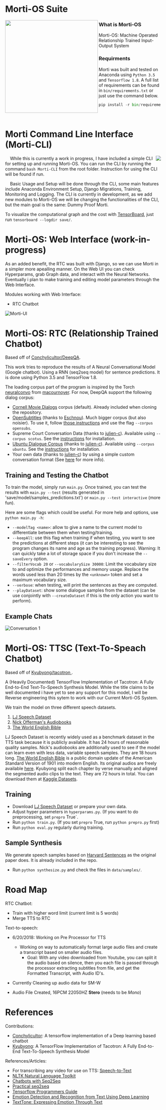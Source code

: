 # Morti-OS Suite

<img align="left" width="300" src="https://github.com/dbarroso1/Morti-OS-Suite/blob/1.0.4/bin/en_docs/images/mos_logo-1.png">

### What is Morti-OS


Morti-OS: Machine Operated Relationship Trained Input-Output System

### Requirments

Morti was built and tested on Anaconda using `Python 3.5` and `Tensorflow 1.8`. A full list of requirements can be found in `bin/requirements.txt` or just use the command below.

```python
pip install -r bin/requirements.txt
```

<br>

# Morti Command Line Interface (Morti-CLI)
<img align="right" src="https://github.com/dbarroso1/Morti-OS-Suite/blob/1.0.4/bin/en_docs/images/cli.PNG">

&nbsp;&nbsp;&nbsp;&nbsp;While this is currently a work in progress, I have included a simple CLI for setting up and running Morti-OS. You can run the CLI by running the command `bash Morti-CLI` from the root folder. Instruction for using the CLI will be found if run.


&nbsp;&nbsp;&nbsp;&nbsp;Basic Usage and Setup will be done through the CLI, some main features include Anaconda Environment Setup, Django Migrations, Training, Monitoring and Logging. The CLI is currently in development, as we add new modules to Morti-OS we will be changing the functionalities of the CLI, but the main goal is the same: Dummy Proof Morti.

To visualize the computational graph and the cost with [TensorBoard](https://www.tensorflow.org/how_tos/summaries_and_tensorboard/), just run `tensorboard --logdir save/`.
# Morti-OS: Web Interface (work-in-progress)
As an added benefit, the RTC was built with Django, so we can use Morti in a simpler more apealling manner. On the Web UI you can check Hyperparams, grab Graph data, and interact with the Neural Networks. Eventually i plan to make training and editing model parameters through the Web Interface.

Modules working with Web Interface:
* RTC Chatbot

![Morti-UI][2]

# Morti-OS: RTC (Relationship Trained Chatbot)
Based off of [Conchylicultor/DeepQA](https://github.com/Conchylicultor/DeepQA).

This work tries to reproduce the results of A Neural Conversational Model (Google chatbot). Using a RNN (seq2seq model) for sentence predictions. It is done using Python 3.5 and TensorFlow 1.8.

The loading corpus part of the program is inspired by the Torch [neuralconvo](https://github.com/macournoyer/neuralconvo) from [macournoyer](https://github.com/macournoyer). For now, DeepQA support the following dialog corpus:
 * [Cornell Movie Dialogs](http://www.cs.cornell.edu/~cristian/Cornell_Movie-Dialogs_Corpus.html) corpus (default). Already included when cloning the repository.
 * [OpenSubtitles](http://opus.lingfil.uu.se/OpenSubtitles.php) (thanks to [Eschnou](https://github.com/eschnou)). Much bigger corpus (but also noisier). To use it, follow [those instructions](data/opensubs/) and use the flag `--corpus opensubs`.
 * Supreme Court Conversation Data (thanks to [julien-c](https://github.com/julien-c)). Available using `--corpus scotus`. See the [instructions](data/scotus/) for installation.
 * [Ubuntu Dialogue Corpus](https://arxiv.org/abs/1506.08909) (thanks to [julien-c](https://github.com/julien-c)). Available using `--corpus ubuntu`. See the [instructions](data/ubuntu/) for installation.
 * Your own data (thanks to [julien-c](https://github.com/julien-c)) by using a simple custom conversation format (See [here](data/lightweight) for more info).


## Training and Testing the Chatbot

To train the model, simply run `main.py`. Once trained, you can test the results with `main.py --test` (results generated in 'save/model/samples_predictions.txt') or `main.py --test interactive` (more fun).

Here are some flags which could be useful. For more help and options, use `python main.py -h`:
 * `--modelTag <name>`: allow to give a name to the current model to differentiate between them when testing/training.
 * `--keepAll`: use this flag when training if when testing, you want to see the predictions at different steps (it can be interesting to see the program changes its name and age as the training progress). Warning: It can quickly take a lot of storage space if you don't increase the `--saveEvery` option.
 * `--filterVocab 20` or `--vocabularySize 30000`: Limit the vocabulary size to and optimize the performances and memory usage. Replace the words used less than 20 times by the `<unknown>` token and set a maximum vocabulary size.
 * `--verbose`: when testing, will print the sentences as they are computed.
 * `--playDataset`: show some dialogue samples from the dataset (can be use conjointly with `--createDataset` if this is the only action you want to perform).

## Example Chats
![Conversation 1][5]

# Morti-OS: TTSC (Text-To-Speach Chatbot)

Based off of [Kyubyong/tacotron
](https://github.com/Kyubyong/tacotron).

A (Heavily Documented) TensorFlow Implementation of Tacotron: A Fully End-to-End Text-To-Speech Synthesis Model. While the title claims to be well documented i have yet to see any support for this model, I will be Reverse engineering this sytem to work with our Current Morti-OS System.

We train the model on three different speech datasets.
  1. [LJ Speech Dataset](https://keithito.com/LJ-Speech-Dataset/)
  2. [Nick Offerman's Audiobooks](https://www.audible.com.au/search?searchNarrator=Nick+Offerman)
  3. [The World English Bible](https://www.kaggle.com/bryanpark/the-world-english-bible-speech-dataset)

LJ Speech Dataset is recently widely used as a benchmark dataset in the TTS task because it is publicly available. It has 24 hours of reasonable quality samples.
Nick's audiobooks are additionally used to see if the model can learn even with less data, variable speech samples. They are 18 hours long.
[The World English Bible](https://en.wikipedia.org/wiki/World_English_Bible) is a public domain update of the American Standard Version of 1901 into modern English. Its original audios are freely available [here](http://www.audiotreasure.com/webindex.htm). Kyubyong split each chapter by verse manually and aligned the segmented audio clips to the text. They are 72 hours in total. You can download them at [Kaggle Datasets](https://www.kaggle.com/bryanpark/the-world-english-bible-speech-dataset).

## Training
  * Download [LJ Speech Dataset](https://keithito.com/LJ-Speech-Dataset/) or prepare your own data.
  * Adjust hyper parameters in `hyperparams.py`. (If you want to do preprocessing, set `prepro` True`.
  *  Run `python train.py`. (If you set `prepro` True, run `python prepro.py` first)
  * Run `python eval.py` regularly during training.

## Sample Synthesis

We generate speech samples based on [Harvard Sentences](http://www.cs.columbia.edu/~hgs/audio/harvard.html) as the original paper does. It is already included in the repo.

  * Run `python synthesize.py` and check the files in `data/samples/`.
# Road Map
RTC Chatbot:
- Train with higher word limit (current limit is 5 words)
- Merge TTS to RTC

Text-to-speech:
* 6/20/2018: Working on Pre Processor for TTS
  * Working on way to automatically format large audio files and create a transcript based on smaller audio files.
    * Goal: With any video downloaded from Youtube, you can split it the audio based on silence, then you each file is passed through the processor extracting subtitles from file, and get the Formatted Transcript, with Audio ID's.


* Currently Cleaning up audio data for SM-W
* Audio File Created, 16PCM 22050HZ **Stero** (needs to be *Mono*)

# References

Contributions:

- [Conchylicultor](https://github.com/Conchylicultor/DeepQA): A tensorflow implementation of a Deep learning based chatbot
- [Kyubyong](https://github.com/Kyubyong/tacotron): A TensorFlow Implementation of Tacotron: A Fully End-to-End Text-To-Speech Synthesis Model 

References/Articles:

- For transcribing any video for use on TTS: [Speech-to-Text](https://github.com/akras14/speech-to-text)
- [NLTK Natural Language Toolkit](https://www.nltk.org/)
- [Chatbots with Seq2Seq](http://suriyadeepan.github.io/2016-06-28-easy-seq2seq/)
- [Practical seq2seq](http://suriyadeepan.github.io/2016-12-31-practical-seq2seq/)
- [Tensorflow Programmers Guide](https://www.tensorflow.org/programmers_guide/)
- [Emotion Detection and Recognition from Text Using Deep Learning](https://www.microsoft.com/developerblog/2015/11/29/emotion-detection-and-recognition-from-text-using-deep-learning/)
- [TextTone: Expressing Emotion Through Text](https://pdfs.semanticscholar.org/cde8/8eb104e3673e2abdee4806e0bbe32aa99e1d.pdf)

[1]:bin/en_docs/images/morti.png
[2]:https://github.com/dbarroso1/Morti-OS-Suite/blob/1.0.4/bin/en_docs/images/web-ui.PNG
[3]:bin/en_docs/images/cli2.png
[5]:https://github.com/dbarroso1/Morti-OS-Suite/blob/1.0.4/bin/en_docs/images/convos_2.jpeg
